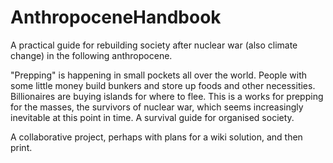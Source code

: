# AnthropoceneHandbook
A practical guide for rebuilding society after nuclear war (also climate change) in the following anthropocene.

"Prepping" is happening in small pockets all over the world. People with some little money build bunkers and store up foods and other necessities. Billionaires are buying islands for where to flee. This is a works for prepping for the masses, the survivors of nuclear war, which seems increasingly inevitable at this point in time. A survival guide for organised society.

A collaborative project, perhaps with plans for a wiki solution, and then print.
